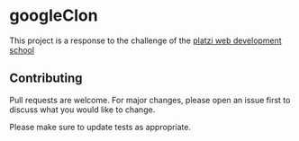 # googleClon

This project is a response to the challenge of the [platzi web development school](https://platzi.com/clases/html-practico/)


## Contributing
Pull requests are welcome. For major changes, please open an issue first to discuss what you would like to change.

Please make sure to update tests as appropriate.
